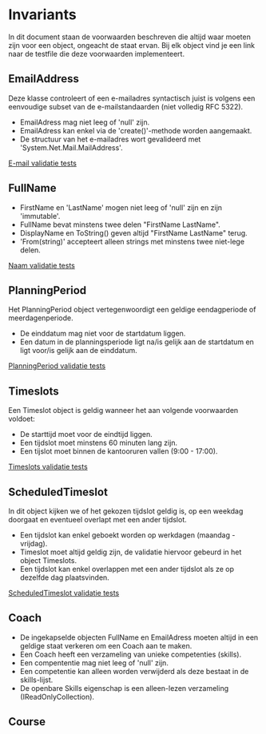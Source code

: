 # Invariants
In dit document staan de voorwaarden beschreven die altijd waar moeten zijn voor een object, ongeacht de staat ervan. Bij elk object vind je een link naar de testfile die deze voorwaarden implementeert. 

## EmailAddress
Deze klasse controleert of een e-mailadres syntactisch juist is volgens een eenvoudige subset van de e-mailstandaarden (niet volledig RFC 5322). 
- EmailAdress mag niet leeg of 'null' zijn. 
- EmailAdress kan enkel via de 'create()'-methode worden aangemaakt.
- De structuur van het e-mailadres wort gevalideerd met 'System.Net.Mail.MailAddress'.

[E-mail validatie tests](HorsesForCourses.Tests/Tests/CoachRegistration/EmailAdressTest.cs)


## FullName
- FirstName en 'LastName' mogen niet leeg of 'null' zijn en zijn 'immutable'.
- FullName bevat minstens twee delen "FirstName LastName".
- DisplayName en ToString() geven altijd "FirstName LastName" terug.
- 'From(string)' accepteert alleen strings met minstens twee niet-lege delen. 

[Naam validatie tests](HorsesForCourses.Tests/Tests/CoachRegistration/FullNameTest.cs)


## PlanningPeriod
Het PlanningPeriod object vertegenwoordigt een geldige eendagperiode of meerdagenperiode. 
- De einddatum mag niet voor de startdatum liggen. 
- Een datum in de planningsperiode ligt na/is gelijk aan de startdatum en ligt voor/is gelijk aan de einddatum.

[PlanningPeriod validatie tests](HorsesForCourses.Tests/Tests/Planning/PlanningPeriodTests.cs)


## Timeslots
Een Timeslot object is geldig wanneer het aan volgende voorwaarden voldoet:
- De starttijd moet voor de eindtijd liggen.
- Een tijdslot moet minstens 60 minuten lang zijn. 
- Een tijslot moet binnen de kantooruren vallen (9:00 - 17:00).

[Timeslots validatie tests](HorsesForCourses.Tests/Tests/Planning/TimeslotTests.cs)


## ScheduledTimeslot
In dit object kijken we of het gekozen tijdslot geldig is, op een weekdag doorgaat en eventueel overlapt met een ander tijdslot. 
- Een tijdslot kan enkel geboekt worden op werkdagen (maandag - vrijdag).  
- Timeslot moet altijd geldig zijn, de validatie hiervoor gebeurd in het object Timeslots. 
- Een tijdslot kan enkel overlappen met een ander tijdslot als ze op dezelfde dag plaatsvinden. 

[ScheduledTimeslot validatie tests](HorsesForCourses.Tests/Tests/Planning/ScheduledTimeSlotTests.cs)


## Coach
- De ingekapselde objecten FullName en EmailAdress moeten altijd in een geldige staat verkeren om een Coach aan te maken. 
- Een Coach heeft een verzameling van unieke competenties (skills).
- Een compententie mag niet leeg of 'null' zijn. 
- Een competentie kan alleen worden verwijderd als deze bestaat in de skills-lijst.
- De openbare Skills eigenschap is een alleen-lezen verzameling (IReadOnlyCollection).

## Course

